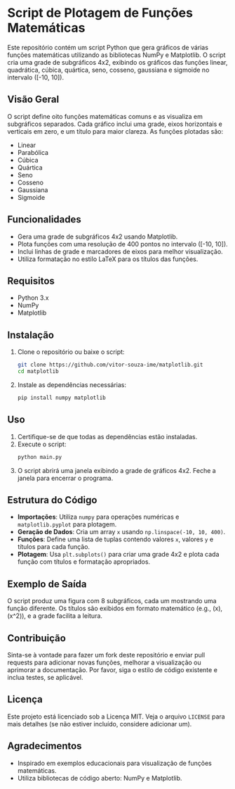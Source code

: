 # Script de Plotagem de Funções Matemáticas

Este repositório contém um script Python que gera gráficos de várias funções matemáticas utilizando as bibliotecas NumPy e Matplotlib. O script cria uma grade de subgráficos 4x2, exibindo os gráficos das funções linear, quadrática, cúbica, quártica, seno, cosseno, gaussiana e sigmoide no intervalo \([-10, 10]\).

## Visão Geral

O script define oito funções matemáticas comuns e as visualiza em subgráficos separados. Cada gráfico inclui uma grade, eixos horizontais e verticais em zero, e um título para maior clareza. As funções plotadas são:
- Linear 
- Parabólica
- Cúbica 
- Quártica
- Seno 
- Cosseno 
- Gaussiana 
- Sigmoide 

## Funcionalidades
- Gera uma grade de subgráficos 4x2 usando Matplotlib.
- Plota funções com uma resolução de 400 pontos no intervalo \([-10, 10]\).
- Inclui linhas de grade e marcadores de eixos para melhor visualização.
- Utiliza formatação no estilo LaTeX para os títulos das funções.

## Requisitos
- Python 3.x
- NumPy
- Matplotlib

## Instalação
1. Clone o repositório ou baixe o script:
   ```bash
   git clone https://github.com/vitor-souza-ime/matplotlib.git
   cd matplotlib
   ```
2. Instale as dependências necessárias:
   ```bash
   pip install numpy matplotlib
   ```

## Uso
1. Certifique-se de que todas as dependências estão instaladas.
2. Execute o script:
   ```bash
   python main.py
   ```
3. O script abrirá uma janela exibindo a grade de gráficos 4x2. Feche a janela para encerrar o programa.

## Estrutura do Código
- **Importações**: Utiliza `numpy` para operações numéricas e `matplotlib.pyplot` para plotagem.
- **Geração de Dados**: Cria um array `x` usando `np.linspace(-10, 10, 400)`.
- **Funções**: Define uma lista de tuplas contendo valores `x`, valores `y` e títulos para cada função.
- **Plotagem**: Usa `plt.subplots()` para criar uma grade 4x2 e plota cada função com títulos e formatação apropriados.

## Exemplo de Saída
O script produz uma figura com 8 subgráficos, cada um mostrando uma função diferente. Os títulos são exibidos em formato matemático (e.g., \(x\), \(x^2\)), e a grade facilita a leitura.

## Contribuição
Sinta-se à vontade para fazer um fork deste repositório e enviar pull requests para adicionar novas funções, melhorar a visualização ou aprimorar a documentação. Por favor, siga o estilo de código existente e inclua testes, se aplicável.

## Licença
Este projeto está licenciado sob a Licença MIT. Veja o arquivo `LICENSE` para mais detalhes (se não estiver incluído, considere adicionar um).

## Agradecimentos
- Inspirado em exemplos educacionais para visualização de funções matemáticas.
- Utiliza bibliotecas de código aberto: NumPy e Matplotlib.


